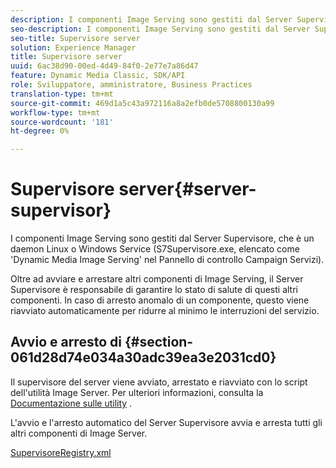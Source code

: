 ```yaml
---
description: I componenti Image Serving sono gestiti dal Server Supervisore, che è un daemon Linux o Windows Service (S7Supervisore.exe, elencato come 'Dynamic Media Image Serving' nel Pannello di controllo Campaign Servizi).
seo-description: I componenti Image Serving sono gestiti dal Server Supervisore, che è un daemon Linux o Windows Service (S7Supervisore.exe, elencato come 'Dynamic Media Image Serving' nel Pannello di controllo Campaign Servizi).
seo-title: Supervisore server
solution: Experience Manager
title: Supervisore server
uuid: 6ac38d90-00ed-4d49-84f0-2e77e7a86d47
feature: Dynamic Media Classic, SDK/API
role: Sviluppatore, amministratore, Business Practices
translation-type: tm+mt
source-git-commit: 469d1a5c43a972116a8a2efb0de5708800130a99
workflow-type: tm+mt
source-wordcount: '181'
ht-degree: 0%

---
```



# Supervisore server{#server-supervisor}

I componenti Image Serving sono gestiti dal Server Supervisore, che è un daemon Linux o Windows Service (S7Supervisore.exe, elencato come &#39;Dynamic Media Image Serving&#39; nel Pannello di controllo Campaign Servizi).

Oltre ad avviare e arrestare altri componenti di Image Serving, il Server Supervisore è responsabile di garantire lo stato di salute di questi altri componenti. In caso di arresto anomalo di un componente, questo viene riavviato automaticamente per ridurre al minimo le interruzioni del servizio.

## Avvio e arresto di {#section-061d28d74e034a30adc39ea3e2031cd0}

Il supervisore del server viene avviato, arrestato e riavviato con lo script dell&#39;utilità Image Server. Per ulteriori informazioni, consulta la [Documentazione sulle utility](../../../is-api/is-utils/utilities/c-location-of-utilities.md#concept-bae61e53344449af978502cac6be8b5f) .

L&#39;avvio e l&#39;arresto automatico del Server Supervisore avvia e arresta tutti gli altri componenti di Image Server.

[SupervisoreRegistry.xml](../../../is-api/image-serving-api-ref/c-configuration-and-administration/r-server-configuration-files/r-supervisorregistry.md#reference-b55f37a7a7a044d19c1722f5130906c6)
